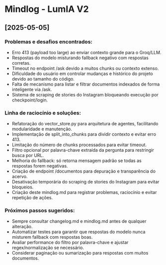 # Mindlog - LumIA V2

## [2025-05-05]

### Problemas e desafios encontrados:
- Erro 413 (payload too large) ao enviar contexto grande para o Groq/LLM.
- Respostas do modelo misturando fallback negativo com respostas corretas.
- Timeout no endpoint /ask devido a muitos chunks ou contexto extenso.
- Dificuldade do usuário em controlar mudanças e histórico do projeto devido ao tamanho do código.
- Falta de mecanismo para listar e filtrar documentos indexados de forma inteligente via /ask.
- Sistema de scraping de stories do Instagram bloqueando execução por checkpoint/login.

### Linha de raciocínio e soluções:
- Refatoração do vector_store.py para arquitetura de agentes, facilitando modularidade e manutenção.
- Implementação de split_into_chunks para dividir contexto e evitar erro 413.
- Limitação do número de chunks processados para evitar timeout.
- Filtro opcional por palavra-chave extraída da pergunta para restringir busca por URL.
- Melhoria do fallback: só retorna mensagem padrão se todas as respostas forem negativas.
- Criação de endpoint /documentos para depuração e transparência do acervo.
- Desativação temporária do scraping de stories do Instagram para evitar bloqueios.
- Criação deste mindlog.md para registrar problemas, raciocínio e evitar repetição de ações.

### Próximos passos sugeridos:
- Sempre consultar changelog.md e mindlog.md antes de qualquer alteração.
- Automatizar testes para garantir que respostas do modelo nunca misturem fallback com respostas boas.
- Avaliar performance do filtro por palavra-chave e ajustar regex/normalização se necessário.
- Considerar paginação ou sumarização para respostas com muitos documentos.
